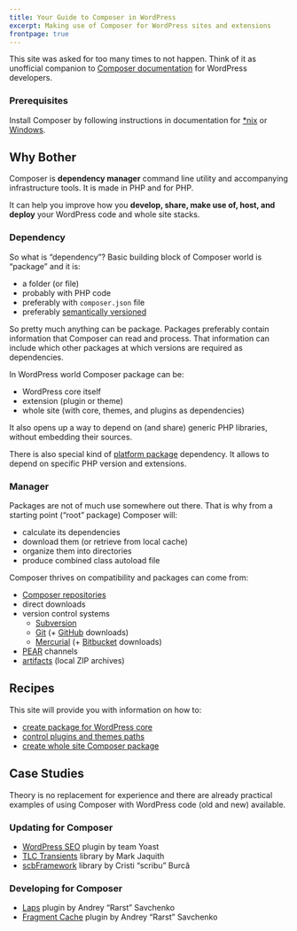 ```yaml
---
title: Your Guide to Composer in WordPress
excerpt: Making use of Composer for WordPress sites and extensions
frontpage: true
---
```

This site was asked for too many times to not happen. Think of it as unofficial companion to [Composer documentation](http://getcomposer.org/doc/) for WordPress developers.

### Prerequisites

Install Composer by following instructions in documentation for [*nix](http://getcomposer.org/doc/00-intro.md#installation-nix) or [Windows](http://getcomposer.org/doc/00-intro.md#installation-windows).

## Why Bother

Composer is **dependency manager** command line utility and accompanying infrastructure tools. It is made in PHP and for PHP.

It can help you improve how you **develop, share, make use of, host, and deploy** your WordPress code and whole site stacks.

### Dependency

So what is “dependency”? Basic building block of Composer world is “package” and it is:

 - a folder (or file)
 - probably with PHP code
 - preferably with `composer.json` file
 - preferably [semantically versioned](http://semver.org/)

So pretty much anything can be package. Packages preferably contain information that Composer can read and process. That information can include which other packages at which versions are required as dependencies.

In WordPress world Composer package can be:

 - WordPress core itself
 - extension (plugin or theme)
 - whole site (with core, themes, and plugins as dependencies)

It also opens up a way to depend on (and share) generic PHP libraries, without embedding their sources.

There is also special kind of [platform package](http://getcomposer.org/doc/02-libraries.md#platform-packages) dependency. It allows to depend on specific PHP version and extensions.

### Manager

Packages are not of much use somewhere out there. That is why from a starting point (“root” package) Composer will:

 - calculate its dependencies
 - download them (or retrieve from local cache)
 - organize them into directories
 - produce combined class autoload file

Composer thrives on compatibility and packages can come from:

 - [Composer repositories](http://getcomposer.org/doc/05-repositories.md#composer)
 - direct downloads
 - version control systems
   - [Subversion](http://subversion.apache.org/)
   - [Git](http://git-scm.com/) (+ [GitHub](https://github.com/) downloads)
   - [Mercurial](http://mercurial.selenic.com/) (+ [Bitbucket](https://bitbucket.org/) downloads)
 - [PEAR](http://pear.php.net/) channels
 - [artifacts](http://getcomposer.org/doc/05-repositories.md#artifact) (local ZIP archives)

## Recipes

This site will provide you with information on how to:

 - [create package for WordPress core](/recipe/core-package)
 - [control plugins and themes paths](/recipe/paths-control)
 - [create whole site Composer package](/recipe/site-stack)
 

## Case Studies

Theory is no replacement for experience and there are already practical examples of using Composer with WordPress code (old and new) available. 

### Updating for Composer

 - [WordPress SEO](/case-study/wordpress-seo) plugin by team Yoast
 - [TLC Transients](/case-study/tlc-transients) library by Mark Jaquith
 - [scbFramework](/case-study/scbframework) library by Cristi “scribu” Burcă

### Developing for Composer

 - [Laps](/case-study/laps) plugin by Andrey “Rarst” Savchenko
 - [Fragment Cache](/case-study/fragment-cache) plugin by Andrey “Rarst” Savchenko